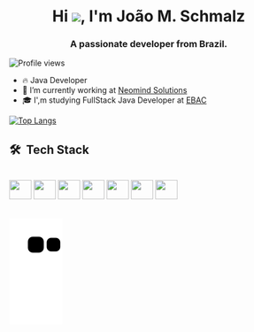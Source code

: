 <h1 align="center">Hi <img src="https://raw.githubusercontent.com/kaueMarques/kaueMarques/master/hi.gif" height="30px">, I'm João M. Schmalz</h1>
<h3 align="center">A passionate developer from Brazil.</h3>
  
<p align="left"> <img src="https://komarev.com/ghpvc/?username=joaoschmalz&color=blue" alt="Profile views" /> </p>

- 🔥 Java Developer              
- 🔭 I’m currently working at [Neomind Solutions](https://www.neomind.com.br/)
- 🎓 I',m studying FullStack Java Developer at [EBAC](https://ebaconline.com.br/full-stack-java)

[![Top Langs](https://github-readme-stats-git-masterrstaa-rickstaa.vercel.app/api/top-langs/?username=joaoschmalz&layout=compact&theme=transparent)](https://github.com/joaoschmalz/github-readme-stats)


## 🛠 &nbsp;Tech Stack
<div style="display: inline_block">
    <br>
    <img height="35" width="40" src="https://cdn.jsdelivr.net/gh/devicons/devicon/icons/java/java-original-wordmark.svg" />
    <img height="35" width="40" src="https://cdn.jsdelivr.net/gh/devicons/devicon/icons/python/python-original.svg" />
    <img height="35" width="40" src="https://cdn.jsdelivr.net/gh/devicons/devicon/icons/javascript/javascript-original.svg" />
    <img height="35" width="40" src="https://cdn.jsdelivr.net/gh/devicons/devicon/icons/html5/html5-original.svg" />
    <img height="35" width="40" src="https://cdn.jsdelivr.net/gh/devicons/devicon/icons/css3/css3-original.svg" />
    <img height="35" width="40" src="https://cdn.jsdelivr.net/gh/devicons/devicon/icons/linux/linux-original.svg" />
    <img height="35" width="40" src="https://cdn.jsdelivr.net/gh/devicons/devicon/icons/microsoftsqlserver/microsoftsqlserver-plain.svg" />
</div>

<br>

![Snake animation](https://github.com/joaoschmalz/joaoschmalz/blob/output/github-contribution-grid-snake.svg)

<!--
Here are some ideas to get you started:

- 🔭 I’m currently working on ...
- 🌱 I’m currently learning ...
- 👯 I’m looking to collaborate on ...
- 🤔 I’m looking for help with ...
- 💬 Ask me about ...
- 📫 How to reach me: ...
- 😄 Pronouns: ...
- ⚡ Fun fact: ...
-->

